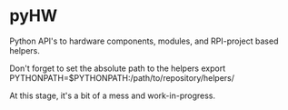 # pyHW

Python API's to hardware components, modules, and RPI-project based helpers.

Don't forget to set the absolute path to the helpers
export PYTHONPATH=$PYTHONPATH:/path/to/repository/helpers/

At this stage, it's a bit of a mess and work-in-progress.
